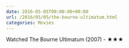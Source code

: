 ```yaml
---
date: 2016-05-05T00:00:00+00:00
url: /2016/05/05/the-bourne-ultimatum.html
categories: Movies
---
```

Watched The Bourne Ultimatum (2007) - ★★★




